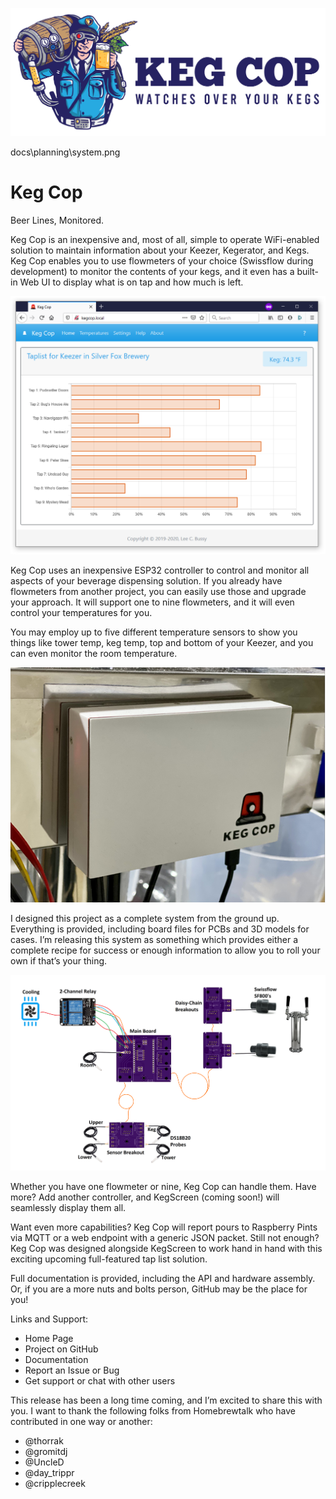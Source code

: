 ![Keg Cop Logo](https://github.com/lbussy/keg-cop/raw/main/logos/color-header.png)

docs\planning\system.png    

# Keg Cop

Beer Lines, Monitored.

Keg Cop is an inexpensive and, most of all, simple to operate WiFi-enabled solution to maintain information about your Keezer, Kegerator, and Kegs.  Keg Cop enables you to use flowmeters of your choice (Swissflow during development) to monitor the contents of your kegs, and it even has a built-in Web UI to display what is on tap and how much is left.

![Keg Cop Index](https://github.com/lbussy/keg-cop/raw/main/docs/home.png)
 
Keg Cop uses an inexpensive ESP32 controller to control and monitor all aspects of your beverage dispensing solution.  If you already have flowmeters from another project, you can easily use those and upgrade your approach.  It will support one to nine flowmeters, and it will even control your temperatures for you.

You may employ up to five different temperature sensors to show you things like tower temp, keg temp, top and bottom of your Keezer, and you can even monitor the room temperature.

![Keg Cop Case](https://github.com/lbussy/keg-cop/raw/main/case/kc-case.png)
 
I designed this project as a complete system from the ground up.  Everything is provided, including board files for PCBs and 3D models for cases.  I’m releasing this system as something which provides either a complete recipe for success or enough information to allow you to roll your own if that’s your thing.

![Keg Cop System](https://github.com/lbussy/keg-cop/raw/main/docs/planning/system.png)

Whether you have one flowmeter or nine, Keg Cop can handle them.  Have more?  Add another controller, and KegScreen (coming soon!) will seamlessly display them all.

Want even more capabilities?  Keg Cop will report pours to Raspberry Pints via MQTT or a web endpoint with a generic JSON packet.
Still not enough?  Keg Cop was designed alongside KegScreen to work hand in hand with this exciting upcoming full-featured tap list solution.

Full documentation is provided, including the API and hardware assembly.  Or, if you are a more nuts and bolts person, GitHub may be the place for you!

Links and Support:

-	Home Page
-	Project on GitHub
-	Documentation
-	Report an Issue or Bug
-	Get support or chat with other users

This release has been a long time coming, and I’m excited to share this with you.  I want to thank the following folks from Homebrewtalk who have contributed in one way or another:

-	@thorrak
-	@gromitdj
-	@UncleD
-	@day_trippr
-	@cripplecreek
